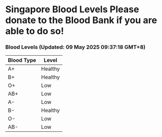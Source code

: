 Singapore Blood Levels
 Please donate to the Blood Bank if you are able to do so!
================================================================================================================================

### Blood Levels (Updated: 09 May 2025 09:37:18 GMT+8)
| Blood Type | Level     |
|------------|-----------|
| A+     | Healthy |
| B+     | Healthy |
| O+     | Low |
| AB+     | Low |
| A-     | Low |
| B-     | Healthy |
| O-     | Low |
| AB-     | Low |

